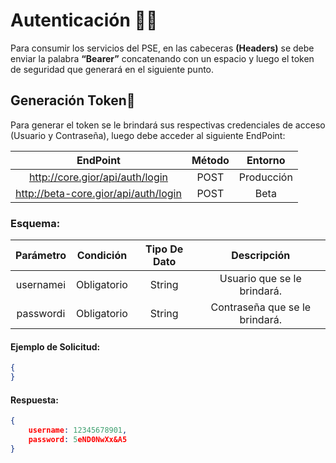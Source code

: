 

# **Autenticación 🚀🔥**

Para consumir los servicios del PSE, en las cabeceras **(Headers)** se debe enviar la palabra **“Bearer”** concatenando con un espacio y luego el token de seguridad que generará en el siguiente punto.

## Generación Token🔐

Para generar el token se le brindará sus respectivas credenciales de acceso (Usuario y Contraseña), luego debe acceder al siguiente EndPoint:

|               EndPoint               | Método |   Entorno  | 
|:------------------------------------:|:------:|:----------:|
|    http://core.gior/api/auth/login   |  POST  | Producción |
| http://beta-core.gior/api/auth/login |  POST  |    Beta    |

### **Esquema:**

|     Parámetro   |  Condición  | Tipo De Dato |           Descripción          |
|:---------------:|:-----------:|:------------:|:------------------------------:|
|    usernameℹ️   | Obligatorio |    String    |   Usuario que se le brindará.  |
|    passwordℹ️   | Obligatorio |    String    | Contraseña que se le brindará. |

#### **Ejemplo de Solicitud:**

```json
{
}
```

####  **Respuesta:**
```json
{
    username: 12345678901,
    password: 5eND0NwXx&A5
}
```
